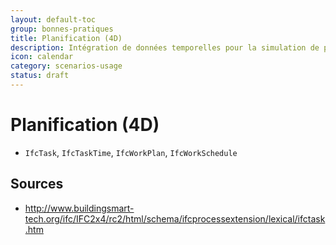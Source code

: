 ```yaml
---
layout: default-toc
group: bonnes-pratiques
title: Planification (4D)
description: Intégration de données temporelles pour la simulation de planning.
icon: calendar
category: scenarios-usage
status: draft
---
```


# Planification (4D)

* `IfcTask`, `IfcTaskTime`, `IfcWorkPlan`, `IfcWorkSchedule`

## Sources

* http://www.buildingsmart-tech.org/ifc/IFC2x4/rc2/html/schema/ifcprocessextension/lexical/ifctask.htm
